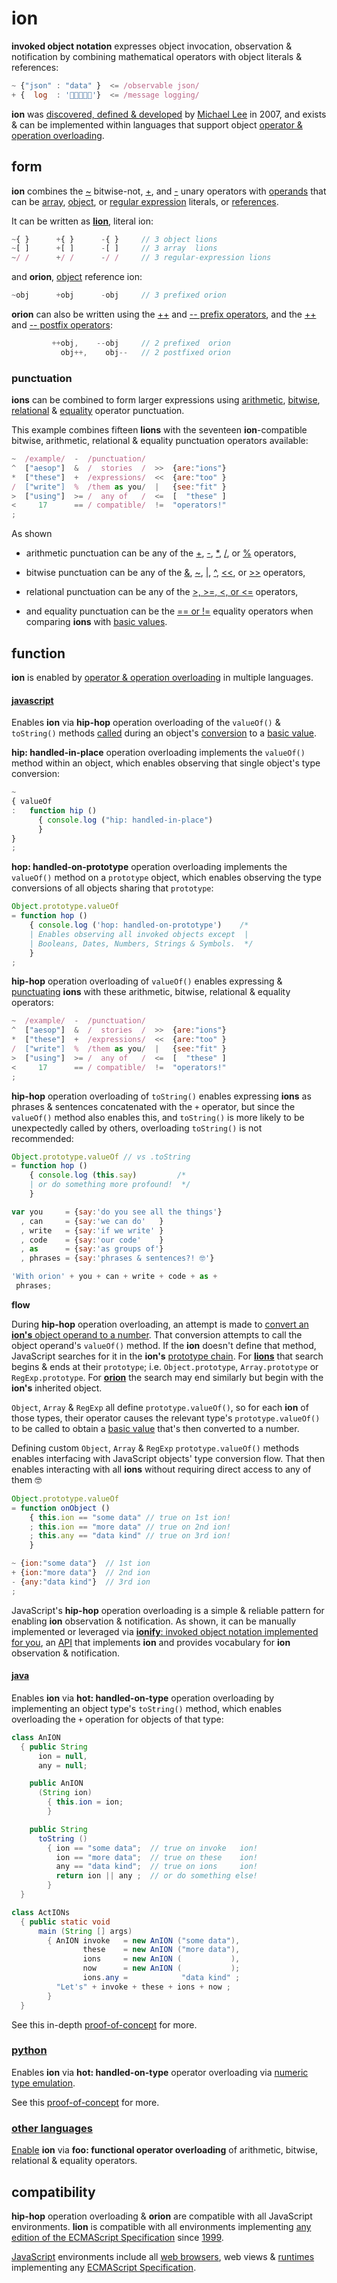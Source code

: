 # ion

**invoked object notation** expresses object invocation, observation & notification
by combining mathematical operators with object literals & references:

```javascript
~ {"json" : "data" }  <= /observable json/
+ {  log  : '👋🏾👨🏾‍💻'}  <= /message logging/
```

**ion** was [discovered, defined & developed](../origin.md)
by [Michael Lee](https://github.com/iskitz)
in 2007, and exists & can be implemented within languages that support object
[operator & operation overloading](https://en.wikipedia.org/wiki/Operator_overloading).

## form

**ion** combines the
[~](http://www.ecma-international.org/ecma-262/6.0/index.html#sec-bitwise-not-operator)
bitwise-not,
[+](http://www.ecma-international.org/ecma-262/6.0/index.html#sec-unary-plus-operator),
and [-](http://www.ecma-international.org/ecma-262/6.0/index.html#sec-unary-minus-operator)
unary operators with [operands](https://en.wikipedia.org/wiki/Operand#Computer_science)
that can be 
[array](http://www.ecma-international.org/ecma-262/6.0/index.html#sec-array-initializer),
[object](http://www.ecma-international.org/ecma-262/6.0/index.html#sec-object-initializer),
or
[regular expression](http://www.ecma-international.org/ecma-262/6.0/index.html#sec-literals-regular-expression-literals)
literals, or
[references](http://www.ecma-international.org/ecma-262/6.0/index.html#sec-reference-specification-type).

It can be written as [**lion**](lions.md), literal ion:

```javascript
~{ }      +{ }      -{ }     // 3 object lions
~[ ]      +[ ]      -[ ]     // 3 array  lions
~/ /      +/ /      -/ /     // 3 regular-expression lions
```
and **orion**, [object](http://www.ecma-international.org/ecma-262/6.0/index.html#sec-object-type)
reference ion:

```javascript
~obj      +obj      -obj     // 3 prefixed orion
```

**orion** can also be written using the
[++](http://www.ecma-international.org/ecma-262/6.0/index.html#sec-prefix-increment-operator)
and
[-- prefix operators](http://www.ecma-international.org/ecma-262/6.0/index.html#sec-prefix-decrement-operator),
and the
[++](http://www.ecma-international.org/ecma-262/6.0/index.html#sec-postfix-increment-operator)
and
[-- postfix operators](http://www.ecma-international.org/ecma-262/6.0/index.html#sec-postfix-decrement-operator):

```javascript
         ++obj,    --obj     // 2 prefixed  orion
           obj++,    obj--   // 2 postfixed orion
```

### punctuation

**ions** can be combined to form larger expressions using
[arithmetic](https://developer.mozilla.org/en-US/docs/Web/JavaScript/Guide/Expressions_and_Operators#Arithmetic_operators),
[bitwise](https://developer.mozilla.org/en-US/docs/Web/JavaScript/Guide/Expressions_and_Operators#Bitwise_operators),
[relational](https://developer.mozilla.org/en-US/docs/Web/JavaScript/Reference/Operators/Comparison_Operators#Relational_operators)
&
[equality](https://developer.mozilla.org/en-US/docs/Web/JavaScript/Reference/Operators/Comparison_Operators#Equality_operators)
operator punctuation.

This example combines fifteen **lions** with the seventeen **ion**-compatible bitwise,
arithmetic, relational & equality punctuation operators available:

```javascript
~  /example/  -  /punctuation/
^  ["aesop"]  &  /  stories  /  >>  {are:"ions"}
*  ["these"]  +  /expressions/  <<  {are:"too" }
/  ["write"]  %  /them as you/  |   {see:"fit" }
>  ["using"]  >= /  any of   /  <=  [  "these" ]
<     17      == / compatible/  !=  "operators!"
;
```

As shown

+ arithmetic punctuation can be any of the
[+](http://www.ecma-international.org/ecma-262/6.0/index.html#sec-addition-operator-plus),
[-](http://www.ecma-international.org/ecma-262/6.0/index.html#sec-subtraction-operator-minus),
[*](http://www.ecma-international.org/ecma-262/6.0/index.html#sec-applying-the-mul-operator),
[/](http://www.ecma-international.org/ecma-262/6.0/index.html#sec-applying-the-div-operator), or
[%](http://www.ecma-international.org/ecma-262/6.0/index.html#sec-applying-the-mod-operator)
operators,

+ bitwise punctuation can be any of the
[&](https://developer.mozilla.org/en-US/docs/Web/JavaScript/Reference/Operators/Bitwise_Operators#Bitwise_AND),
[~](http://www.ecma-international.org/ecma-262/6.0/index.html#sec-bitwise-not-operator),
[|](https://developer.mozilla.org/en-US/docs/Web/JavaScript/Reference/Operators/Bitwise_Operators#Bitwise_OR),
[^](https://developer.mozilla.org/en-US/docs/Web/JavaScript/Reference/Operators/Bitwise_Operators#Bitwise_XOR),
[<<](http://www.ecma-international.org/ecma-262/6.0/index.html#sec-left-shift-operator), or
[\>>](http://www.ecma-international.org/ecma-262/6.0/index.html#sec-signed-right-shift-operator)
operators,

+ relational punctuation can be any of the
[&gt;, &gt;=, <, or <=](http://www.ecma-international.org/ecma-262/6.0/index.html#sec-relational-operators-runtime-semantics-evaluation)
operators,

+ and equality punctuation can be the
[== or !=](http://www.ecma-international.org/ecma-262/6.0/index.html#sec-equality-operators-runtime-semantics-evaluation)
equality operators when comparing **ions** with
[basic values](https://en.m.wikipedia.org/wiki/Primitive_value).


## function

**ion** is enabled by
[operator & operation overloading](https://en.wikipedia.org/wiki/Operator_overloading)
in multiple languages.


#### [javascript](http://www.ecma-international.org/ecma-262/6.0/index.html#sec-overview)

Enables **ion** via **hip-hop** operation overloading of the `valueOf()` & `toString()`
methods [called](http://www.ecma-international.org/ecma-262/6.0/index.html#sec-toprimitive)
during an object's [conversion](https://en.wikipedia.org/wiki/Type_conversion)
to a [basic value](https://en.wikipedia.org/wiki/Primitive_value).

**hip: handled-in-place** operation overloading implements the `valueOf()` method within an
object, which enables observing that single object's type conversion:

```javascript
~
{ valueOf
:   function hip ()
      { console.log ("hip: handled-in-place")
      }
}
;
```

**hop: handled-on-prototype** operation overloading implements the `valueOf()` method on a
`prototype` object, which enables observing the type conversions of all objects sharing that
`prototype`:

```javascript
Object.prototype.valueOf
= function hop ()
    { console.log ('hop: handled-on-prototype')    /*
    | Enables observing all invoked objects except  |
    | Booleans, Dates, Numbers, Strings & Symbols.  */
    }
;
```

**hip-hop** operation overloading of `valueOf()` enables expressing &
[punctuating](#punctuation)
**ions** with these arithmetic, bitwise, relational & equality operators:

```javascript
~  /example/  -  /punctuation/
^  ["aesop"]  &  /  stories  /  >>  {are:"ions"}
*  ["these"]  +  /expressions/  <<  {are:"too" }
/  ["write"]  %  /them as you/  |   {see:"fit" }
>  ["using"]  >= /  any of   /  <=  [  "these" ]
<     17      == / compatible/  !=  "operators!"
;
```

**hip-hop** operation overloading of `toString()` enables expressing **ions** as phrases &
sentences concatenated with the `+` operator, but since the `valueOf()` method also enables
this, and `toString()` is more likely to be unexpectedly called by others, overloading
`toString()` is not recommended:

```javascript
Object.prototype.valueOf // vs .toString
= function hop ()
    { console.log (this.say)         /*
    | or do something more profound!  */
    }

var you     = {say:'do you see all the things'}
  , can     = {say:'we can do'   }
  , write   = {say:'if we write' }
  , code    = {say:'our code'    }
  , as      = {say:'as groups of'}
  , phrases = {say:'phrases & sentences?! 🤓'}

'With orion' + you + can + write + code + as +
 phrases;
```

**flow**

During **hip-hop** operation overloading, an attempt is made to
[convert an **ion's** object operand to a number](http://www.ecma-international.org/ecma-262/6.0/index.html#sec-toprimitive).
That conversion attempts to call the object operand's `valueOf()` method. If the **ion**
doesn't define that method, JavaScript searches for it in the **ion's**
[prototype chain](http://www.ecma-international.org/ecma-262/6.0/index.html#sec-objects).
For [**lions**](#form) that search begins & ends at their
`prototype`; i.e. `Object.prototype`, `Array.prototype` or `RegExp.prototype`. For
[**orion**](#form) the search may end similarly but begin with the **ion's** inherited object.

`Object`, `Array` & `RegExp` all define `prototype.valueOf()`, so for each **ion** of those 
types, their operator causes the relevant type's `prototype.valueOf()` to be called to obtain
a [basic value](https://en.m.wikipedia.org/wiki/Primitive_value)
that's then converted to a number.

Defining custom `Object`, `Array` & `RegExp` `prototype.valueOf()` methods
enables interfacing with JavaScript objects' type conversion flow. That then enables
interacting with all **ions** without requiring direct access to any of them 🤓

```javascript
Object.prototype.valueOf
= function onObject ()
    { this.ion == "some data" // true on 1st ion!
    ; this.ion == "more data" // true on 2nd ion!
    ; this.any == "data kind" // true on 3rd ion!
    }

~ {ion:"some data"}  // 1st ion
+ {ion:"more data"}  // 2nd ion
- {any:"data kind"}  // 3rd ion
;
```

JavaScript's **hip-hop** operation overloading is a simple & reliable pattern for
enabling **ion** observation & notification. As shown, it can be manually implemented or
leveraged via
[**ionify**: invoked object notation implemented for you](http://api.ionify.net/),
an [API](https://en.wikipedia.org/wiki/Application_programming_interface)
that implements **ion** and provides vocabulary for **ion** observation & notification.


#### [java](https://en.wikipedia.org/wiki/Java_(programming_language))

Enables **ion** via **hot: handled-on-type** operation overloading by implementing an object type's
`toString()` method, which enables overloading the `+` operation for objects of that type:

```java
class AnION
  { public String
      ion = null,
      any = null;

    public AnION
      (String ion)
        { this.ion = ion;
        }

    public String
      toString ()
        { ion == "some data";  // true on invoke   ion!
          ion == "more data";  // true on these    ion!
          any == "data kind";  // true on ions     ion!
          return ion || any ;  // or do something else!
        }
  }

class ActIONs
  { public static void
      main (String [] args)
        { AnION invoke   = new AnION ("some data"),
                these    = new AnION ("more data"),
                ions     = new AnION (           ),
                now      = new AnION (           );
                ions.any =            "data kind" ;
          "Let's" + invoke + these + ions + now ;
        }
  }
```

See this in-depth
[proof-of-concept](https://github.com/ionify/ideas/blob/public/java/src/net/ionify/java/Hello.java)
for more.



### [python](https://github.com/ionify/ideas/blob/public/python/ion.proof.py)

Enables **ion** via **hot: handled-on-type** operator overloading via
[numeric type emulation](https://docs.python.org/3.6/reference/datamodel.html#emulating-numeric-types).

See this
[proof-of-concept](https://github.com/ionify/ideas/blob/public/python/ion.proof.py)
for more.



### [other languages](https://en.wikipedia.org/wiki/Operator_overloading#Catalog)

[Enable](https://stackoverflow.com/questions/4421706/what-are-the-basic-rules-and-idioms-for-operator-overloading#4421719)
**ion** via **foo: functional operator overloading** of arithmetic, bitwise, relational & equality operators.


## compatibility

**hip-hop** operation overloading & **orion** are compatible with all JavaScript
environments. **lion** is compatible with all environments implementing
[any edition of the ECMAScript Specification](http://www.ecma-international.org/publications/standards/Ecma-262-arch.htm)
since [1999](http://www.ecma-international.org/publications/files/ECMA-ST-ARCH/ECMA-262,%203rd%20edition,%20December%201999.pdf).

[JavaScript](http://www.ecma-international.org/publications/standards/Ecma-262.htm)
environments include all
[web browsers](https://en.wikipedia.org/wiki/Web_browser), web views &
[runtimes](http://en.wikipedia.org/wiki/JavaScript_engine) implementing any
[ECMAScript Specification](http://www.ecma-international.org/publications/standards/Ecma-262-arch.htm).
